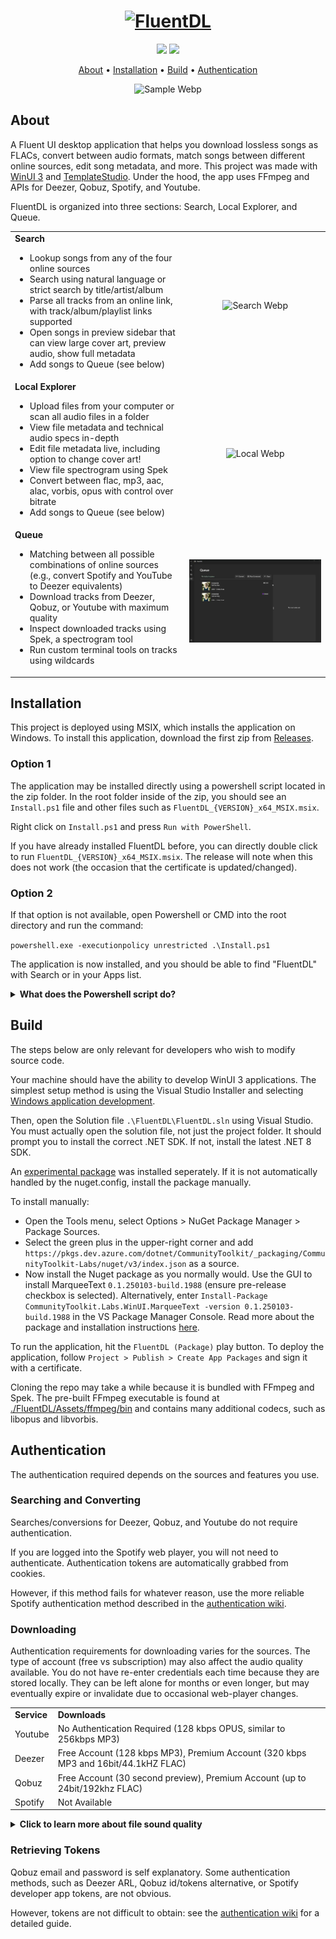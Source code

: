 <h1 align="center">
    <a href="https://github.com/DerekYang2/FluentDL">
        <picture> 
          <source media="(prefers-color-scheme: dark)" srcset="https://github.com/user-attachments/assets/54f71675-9400-44eb-bc75-0e0e5084eaa0">
          <source media="(prefers-color-scheme: light)" srcset="https://github.com/user-attachments/assets/a7c68acd-1987-4a54-a157-c008fe584051">
          <img alt="FluentDL" src="https://github.com/user-attachments/assets/54f71675-9400-44eb-bc75-0e0e5084eaa0" height="44">
        </picture>
    </a>
</h1>

<p align="center">
  <a href="https://github.com/derekyang2/fluentdl/releases/latest"><img src="https://img.shields.io/github/v/release/derekyang2/fluentdl"></a>
  <a href="https://github.com/derekyang2/fluentdl/releases"><img src="https://img.shields.io/github/downloads/derekyang2/fluentdl/total?logo=github">
</p>

<p align="center">
  <a href="#about">About</a> •
  <a href="#installation">Installation</a> •
  <a href="#build">Build</a> •
   <a href="#authentication">Authentication</a>
</p>

<p align="center">
  <img src="./SampleGifs/FluentDL_demo.webp" alt="Sample Webp" />
</p>

## About
A Fluent UI desktop application that helps you download lossless songs as FLACs, convert between audio formats, match songs between different online sources, edit song metadata, and more. This project was made with [WinUI 3](https://github.com/microsoft/microsoft-ui-xaml) and [TemplateStudio](https://github.com/microsoft/TemplateStudio). Under the hood, the app uses FFmpeg and APIs for Deezer, Qobuz, Spotify, and Youtube.

FluentDL is organized into three sections: Search, Local Explorer, and Queue.

<table>
  <tr>
    <td valign="top">
      <strong>Search</strong>
      <ul>
        <li>Lookup songs from any of the four online sources</li>
        <li>Search using natural language or strict search by title/artist/album</li>
        <li>Parse all tracks from an online link, with track/album/playlist links supported</li>
        <li>Open songs in preview sidebar that can view large cover art, preview audio, show full metadata</li>
        <li>Add songs to Queue (see below)</li>
      </ul>
    </td>
    <td>
      <p align="center"><img src="./SampleGifs/search_page.webp" alt="Search Webp"/></p>
    </td>
  </tr>
  <tr>
    <td valign="top">
      <strong>Local Explorer</strong>
      <ul>
        <li>Upload files from your computer or scan all audio files in a folder</li>
        <li>View file metadata and technical audio specs in-depth</li>
        <li>Edit file metadata live, including option to change cover art!</li>
        <li>View file spectrogram using Spek</li>
        <li>Convert between flac, mp3, aac, alac, vorbis, opus with control over bitrate</li>
        <li>Add songs to Queue (see below)</li>
      </ul>
    </td>
    <td>
      <p align="center"><img src="./SampleGifs/local_page.webp" alt="Local Webp"/></p>
    </td>
  </tr>
  <tr>
    <td valign="top">
      <strong>Queue</strong>
      <ul>
        <li>Matching between all possible combinations of online sources (e.g., convert Spotify and YouTube to Deezer equivalents)</li>
        <li>Download tracks from Deezer, Qobuz, or Youtube with maximum quality</li>
        <li>Inspect downloaded tracks using Spek, a spectrogram tool</li>
        <li>Run custom terminal tools on tracks using wildcards</li>
      </ul>
    </td>
    <td>
      <p align="center"><img src="./SampleGifs/queue_page.webp" alt="Queue Webp"/></p>
    </td>
  </tr>
</table>

## Installation 
This project is deployed using MSIX, which installs the application on Windows. To install this application, download the first zip from [Releases](https://github.com/DerekYang2/FluentDL/releases).

### Option 1
The application may be installed directly using a powershell script located in the zip folder. In the root folder inside of the zip, you should see an `Install.ps1` file and other files such as `FluentDL_{VERSION}_x64_MSIX.msix`. 

Right click on `Install.ps1` and press `Run with PowerShell`.

If you have already installed FluentDL before, you can directly double click to run `FluentDL_{VERSION}_x64_MSIX.msix`. The release will note when this does not work (the occasion that the certificate is updated/changed). 

### Option 2

If that option is not available, open Powershell or CMD into the root directory and run the command:

```powershell.exe -executionpolicy unrestricted .\Install.ps1```

The application is now installed, and you should be able to find "FluentDL" with Search or in your Apps list.

<details>
  <summary><b>What does the Powershell script do?</b></summary>
    
Ideally, you would only need to run `FluentDL_{VERSION}_x64_MSIX.msix`, which opens the official Microsoft Store installer interface. However, the certificate is self-signed because ones from certificate authorities can cost hundreds of dollars per year. The powershell script trusts the self-signed certificate on your machine and then runs the MSIX. The <a href="https://superuser.com/questions/463081/adding-self-signed-certificate-to-trusted-root-certificate-store-using-command-l">manual way</a> of trusting a certificate is more work. This is also why if you have already ran the script (trusted the certificate), you can directly run the MSIX in the future. 

A future solution could be deploying to the Microsoft Store directly for a smaller, one-time free. 

</details>

## Build

The steps below are only relevant for developers who wish to modify source code. 

Your machine should have the ability to develop WinUI 3 applications. The simplest setup method is using the Visual Studio Installer and selecting [Windows application development](https://devblogs.microsoft.com/visualstudio/dive-into-native-windows-development-with-new-winui-workload-and-template-improvements/).

Then, open the Solution file `.\FluentDL\FluentDL.sln` using Visual Studio. You must actually open the solution file, not just the project folder. It should prompt you to install the correct .NET SDK. If not, install the latest .NET 8 SDK.  

An [experimental package](https://github.com/CommunityToolkit/Labs-Windows/issues/426) was installed seperately. If it is not automatically handled by the nuget.config, install the package manually. 

To install manually:
- Open the Tools menu, select Options > NuGet Package Manager > Package Sources.
- Select the green plus in the upper-right corner and add `https://pkgs.dev.azure.com/dotnet/CommunityToolkit/_packaging/CommunityToolkit-Labs/nuget/v3/index.json` as a source.
- Now install the Nuget package as you normally would. Use the GUI to install MarqueeText `0.1.250103-build.1988` (ensure pre-release checkbox is selected). Alternatively, enter `Install-Package CommunityToolkit.Labs.WinUI.MarqueeText -version 0.1.250103-build.1988` in the VS Package Manager Console.
Read more about the package and installation instructions [here](https://dev.azure.com/dotnet/CommunityToolkit/_artifacts/feed/CommunityToolkit-Labs/NuGet/CommunityToolkit.Labs.WinUI.MarqueeText/overview/0.1.250103-build.1988).

To run the application, hit the `FluentDL (Package)` play button. To deploy the application, follow `Project > Publish > Create App Packages` and sign it with a certificate. 

Cloning the repo may take a while because it is bundled with FFmpeg and Spek. The pre-built FFmpeg executable is found at [./FluentDL/Assets/ffmpeg/bin](https://github.com/DerekYang2/FluentDL/blob/master/FluentDL/Assets/ffmpeg/bin/ffmpeg.exe) and contains many additional codecs, such as libopus and libvorbis. 

## Authentication

The authentication required depends on the sources and features you use. 

### Searching and Converting
Searches/conversions for Deezer, Qobuz, and Youtube do not require authentication.

If you are logged into the Spotify web player, you will not need to authenticate. Authentication tokens are automatically grabbed from cookies. 

However, if this method fails for whatever reason, use the more reliable Spotify authentication method described in the [authentication wiki](https://github.com/DerekYang2/FluentDL/wiki/Authentication#spotify).

### Downloading
Authentication requirements for downloading varies for the sources. The type of account (free vs subscription) may also affect the audio quality available. You do not have re-enter credentials each time because they are stored locally. They can be left alone for months or even longer, but may eventually expire or invalidate due to occasional web-player changes. 

<table>
  <tr>
    <td><strong>Service</strong></td>
    <td><strong>Downloads</strong></td>
  </tr>
  <tr>
    <td>Youtube</td>
    <td>No Authentication Required (128 kbps OPUS, similar to 256kbps MP3)</td>
  </tr>
  <tr>
    <td>Deezer</td>
    <td>Free Account (128 kbps MP3), Premium Account (320 kbps MP3 and 16bit/44.1kHZ FLAC)</td>
  </tr>
  <tr>
    <td>Qobuz</td>
    <td>Free Account (30 second preview), Premium Account (up to 24bit/192khz FLAC)</td>
  </tr>
  <tr>
    <td>Spotify</td>
    <td>Not Available</td>
  </tr>
</table>

<details>
  <summary><b>Click to learn more about file sound quality</b></summary>
  
  You cannot determine the quality of a file by checking its bitrate. Files can be transcoded (converted), meaning a FLAC or high-bitrate file may have originated from a low-quality source. <a href="https://erikstechcorner.com/2020/09/how-to-check-if-your-flac-files-are-really-lossless/">Here</a> is a guide on using Spek, a spectrogram tool, to verify audio file quality. Spek is bundled with FluentDL.

  #### Additional Notes:
  - As verified through spectrogram, the highest quality YouTube sources use the very efficient OPUS codec. The issue is OPUS containers, such as `.ogg` or `.webm`, have poor metadata support and compatibility. FluentDL transcodes them into a FLAC in order to maintain original quality and support metadata. However, they are NOT actually lossless and is an example of transcoding.
  - There may not be a significant difference between 128 kbps and higher depending on your audio hardware and ear. For example, you may be content with music on Spotify Web or YouTube without subscriptions, which are both low-bitrate. <a href="https://abx.digitalfeed.net/list.lame.html">ABX tests</a> are a good way to test your limits!
  - Downloading directly from Spotify is not supported. Most tools out there download low bitrate MP3s. However, there are a few Python tools that get the true sources (320 kbps Vorbis, 256 kbps AAC). Unfortunately, I could not find .NET equivalents. For FluentDL, use the convert tool to get equivalent Deezer/Qobuz/YouTube tracks, then set the output to Local (download).
</details>



### Retrieving Tokens
Qobuz email and password is self explanatory. Some authentication methods, such as Deezer ARL, Qobuz id/tokens alternative, or Spotify developer app tokens, are not obvious. 

However, tokens are not difficult to obtain: see the [authentication wiki](https://github.com/DerekYang2/FluentDL/wiki/Authentication) for a detailed guide. 
